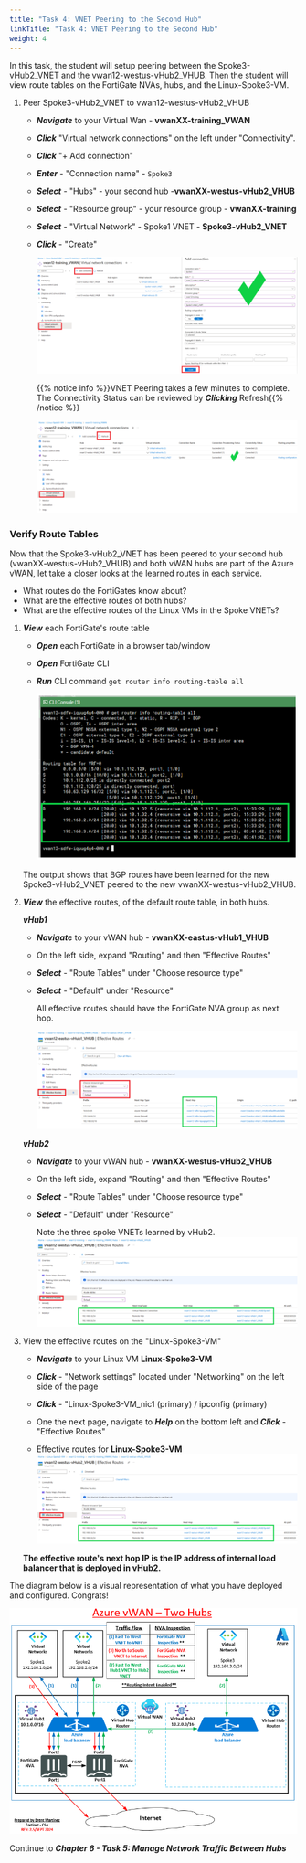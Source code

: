 ```yaml
---
title: "Task 4: VNET Peering to the Second Hub"
linkTitle: "Task 4: VNET Peering to the Second Hub"
weight: 4
---
```


In this task, the student will setup peering between the Spoke3-vHub2_VNET and the  vwan12-westus-vHub2_VHUB.  Then the student will view route tables on the FortiGate NVAs, hubs, and the Linux-Spoke3-VM.

1. Peer Spoke3-vHub2_VNET to vwan12-westus-vHub2_VHUB

    - ***Navigate*** to your Virtual Wan - **vwanXX-training_VWAN**
    - ***Click*** "Virtual network connections" on the left under "Connectivity".
    - ***Click*** "+ Add connection"

    - ***Enter*** - "Connection name" - `Spoke3`
    - ***Select*** - "Hubs" - your second hub -**vwanXX-westus-vHub2_VHUB**
    - ***Select*** - "Resource group" - your resource group - **vwanXX-training**
    - ***Select*** - "Virtual Network" - Spoke1 VNET - **Spoke3-vHub2_VNET**
    - ***Click*** - "Create"

        ![](../images/6_4-peer-vnet-hub2-1.PNG)


        {{% notice info %}}VNET Peering takes a few minutes to complete. The Connectivity Status can be reviewed by ***Clicking*** Refresh{{% /notice %}}

        ![](../images/6_4-peer-vnet-hub2-2.PNG)

### Verify Route Tables

Now that the Spoke3-vHub2_VNET has been peered to your second hub (vwanXX-westus-vHub2_VHUB) and both vWAN hubs are part of the Azure vWAN, let take a closer looks at the learned routes in each service.

- What routes do the FortiGates know about?
- What are the effective routes of both hubs?
- What are the effective routes of the Linux VMs in the Spoke VNETs?

1. ***View*** each FortiGate's route table

    - ***Open*** each FortiGate in a browser tab/window
    - ***Open*** FortiGate CLI
    - ***Run*** CLI command `get router info routing-table all`

        ![](../images/6_4-peer-vnet-hub2-3.PNG)

    The output shows that BGP routes have been learned for the new Spoke3-vHub2_VNET peered to the new vwanXX-westus-vHub2_VHUB.

2. ***View*** the effective routes, of the default route table, in both hubs.
    
    ***vHub1***
    - ***Navigate*** to your vWAN hub - **vwanXX-eastus-vHub1_VHUB**
    - On the left side, expand "Routing" and then "Effective Routes"
    - ***Select*** - "Route Tables" under "Choose resource type"
    - ***Select*** - "Default" under "Resource"
  
        All effective routes should have the FortiGate NVA group as next hop.

        ![](../images/4_5-vnet-peering-verify-5.PNG)

    ***vHub2***
    - ***Navigate*** to your vWAN hub - **vwanXX-westus-vHub2_VHUB**
    - On the left side, expand "Routing" and then "Effective Routes"
    - ***Select*** - "Route Tables" under "Choose resource type"
    - ***Select*** - "Default" under "Resource"
  
        Note the three spoke VNETs learned by vHub2.
        ![](../images/6_4-peer-vnet-hub2-4.PNG)



3. View the effective routes on the "Linux-Spoke3-VM"

    - ***Navigate*** to your Linux VM **Linux-Spoke3-VM**
    - ***Click*** - "Network settings" located under "Networking" on the left side of the page
    - ***Click*** - "Linux-Spoke3-VM_nic1 (primary) / ipconfig (primary)
    - One the next page, navigate to ***Help*** on the bottom left and ***Click*** - "Effective Routes"

    - Effective routes for **Linux-Spoke3-VM**
    ![](../images/6_4-peer-vnet-hub2-4.PNG)

    **The effective route's next hop IP is the IP address of internal load balancer that is deployed in vHub2.**

The diagram below is a visual representation of what you have deployed and configured.  Congrats!

![](../images/1_1-az-vwan-second-hub-ra.PNG)

Continue to ***Chapter 6 - Task 5: Manage Network Traffic Between Hubs***